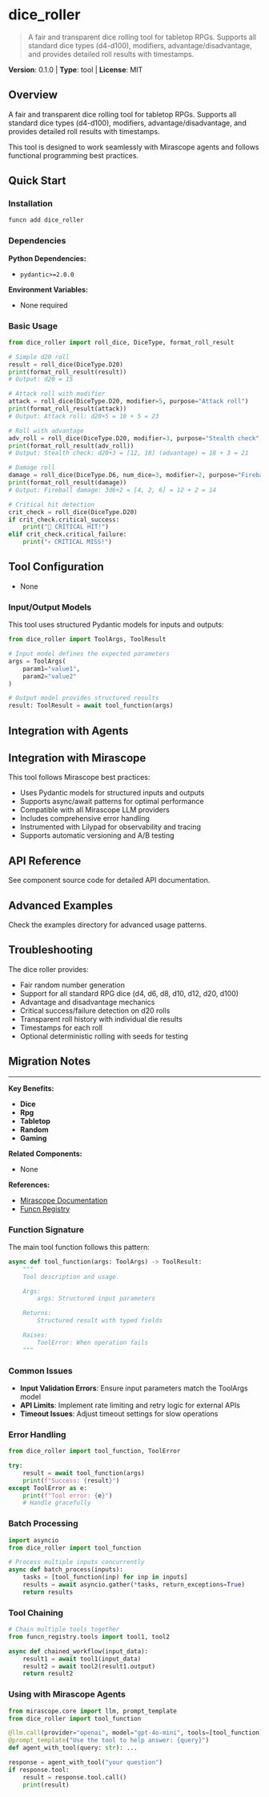 # dice_roller
> A fair and transparent dice rolling tool for tabletop RPGs. Supports all standard dice types (d4-d100), modifiers, advantage/disadvantage, and provides detailed roll results with timestamps.

**Version**: 0.1.0 | **Type**: tool | **License**: MIT

## Overview

A fair and transparent dice rolling tool for tabletop RPGs. Supports all standard dice types (d4-d100), modifiers, advantage/disadvantage, and provides detailed roll results with timestamps.

This tool is designed to work seamlessly with Mirascope agents and follows functional programming best practices.

## Quick Start

### Installation

```bash
funcn add dice_roller
```

### Dependencies

**Python Dependencies:**

- `pydantic>=2.0.0`

**Environment Variables:**

- None required

### Basic Usage

```python
from dice_roller import roll_dice, DiceType, format_roll_result

# Simple d20 roll
result = roll_dice(DiceType.D20)
print(format_roll_result(result))
# Output: d20 = 15

# Attack roll with modifier
attack = roll_dice(DiceType.D20, modifier=5, purpose="Attack roll")
print(format_roll_result(attack))
# Output: Attack roll: d20+5 = 18 + 5 = 23

# Roll with advantage
adv_roll = roll_dice(DiceType.D20, modifier=3, purpose="Stealth check", advantage=True)
print(format_roll_result(adv_roll))
# Output: Stealth check: d20+3 = [12, 18] (advantage) = 18 + 3 = 21

# Damage roll
damage = roll_dice(DiceType.D6, num_dice=3, modifier=2, purpose="Fireball damage")
print(format_roll_result(damage))
# Output: Fireball damage: 3d6+2 = [4, 2, 6] = 12 + 2 = 14

# Critical hit detection
crit_check = roll_dice(DiceType.D20)
if crit_check.critical_success:
    print("🎯 CRITICAL HIT!")
elif crit_check.critical_failure:
    print("💀 CRITICAL MISS!")
```

## Tool Configuration

- None

### Input/Output Models

This tool uses structured Pydantic models for inputs and outputs:

```python
from dice_roller import ToolArgs, ToolResult

# Input model defines the expected parameters
args = ToolArgs(
    param1="value1",
    param2="value2"
)

# Output model provides structured results
result: ToolResult = await tool_function(args)
```

## Integration with Agents

## Integration with Mirascope

This tool follows Mirascope best practices:

- Uses Pydantic models for structured inputs and outputs
- Supports async/await patterns for optimal performance
- Compatible with all Mirascope LLM providers
- Includes comprehensive error handling
- Instrumented with Lilypad for observability and tracing
- Supports automatic versioning and A/B testing

## API Reference

See component source code for detailed API documentation.

## Advanced Examples

Check the examples directory for advanced usage patterns.

## Troubleshooting

The dice roller provides:

- Fair random number generation
- Support for all standard RPG dice (d4, d6, d8, d10, d12, d20, d100)
- Advantage and disadvantage mechanics
- Critical success/failure detection on d20 rolls
- Transparent roll history with individual die results
- Timestamps for each roll
- Optional deterministic rolling with seeds for testing

## Migration Notes

---

**Key Benefits:**

- **Dice**
- **Rpg**
- **Tabletop**
- **Random**
- **Gaming**

**Related Components:**

- None

**References:**

- [Mirascope Documentation](https://mirascope.com)
- [Funcn Registry](https://github.com/funcn-ai/funcn)

### Function Signature

The main tool function follows this pattern:

```python
async def tool_function(args: ToolArgs) -> ToolResult:
    """
    Tool description and usage.

    Args:
        args: Structured input parameters

    Returns:
        Structured result with typed fields

    Raises:
        ToolError: When operation fails
    """
```

### Common Issues

- **Input Validation Errors**: Ensure input parameters match the ToolArgs model
- **API Limits**: Implement rate limiting and retry logic for external APIs
- **Timeout Issues**: Adjust timeout settings for slow operations

### Error Handling

```python
from dice_roller import tool_function, ToolError

try:
    result = await tool_function(args)
    print(f"Success: {result}")
except ToolError as e:
    print(f"Tool error: {e}")
    # Handle gracefully
```

### Batch Processing

```python
import asyncio
from dice_roller import tool_function

# Process multiple inputs concurrently
async def batch_process(inputs):
    tasks = [tool_function(inp) for inp in inputs]
    results = await asyncio.gather(*tasks, return_exceptions=True)
    return results
```

### Tool Chaining

```python
# Chain multiple tools together
from funcn_registry.tools import tool1, tool2

async def chained_workflow(input_data):
    result1 = await tool1(input_data)
    result2 = await tool2(result1.output)
    return result2
```

### Using with Mirascope Agents

```python
from mirascope.core import llm, prompt_template
from dice_roller import tool_function

@llm.call(provider="openai", model="gpt-4o-mini", tools=[tool_function])
@prompt_template("Use the tool to help answer: {query}")
def agent_with_tool(query: str): ...

response = agent_with_tool("your question")
if response.tool:
    result = response.tool.call()
    print(result)
```
